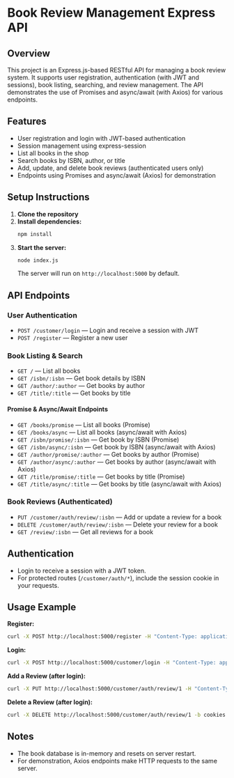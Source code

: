 # Book Review Management Express API

## Overview

This project is an Express.js-based RESTful API for managing a book review system. It supports user registration, authentication (with JWT and sessions), book listing, searching, and review management. The API demonstrates the use of Promises and async/await (with Axios) for various endpoints.

## Features

- User registration and login with JWT-based authentication
- Session management using express-session
- List all books in the shop
- Search books by ISBN, author, or title
- Add, update, and delete book reviews (authenticated users only)
- Endpoints using Promises and async/await (Axios) for demonstration

## Setup Instructions

1. **Clone the repository**
2. **Install dependencies:**
   ```bash
   npm install
   ```
3. **Start the server:**
   ```bash
   node index.js
   ```
   The server will run on `http://localhost:5000` by default.

## API Endpoints

### User Authentication

- `POST /customer/login` — Login and receive a session with JWT
- `POST /register` — Register a new user

### Book Listing & Search

- `GET /` — List all books
- `GET /isbn/:isbn` — Get book details by ISBN
- `GET /author/:author` — Get books by author
- `GET /title/:title` — Get books by title

#### Promise & Async/Await Endpoints

- `GET /books/promise` — List all books (Promise)
- `GET /books/async` — List all books (async/await with Axios)
- `GET /isbn/promise/:isbn` — Get book by ISBN (Promise)
- `GET /isbn/async/:isbn` — Get book by ISBN (async/await with Axios)
- `GET /author/promise/:author` — Get books by author (Promise)
- `GET /author/async/:author` — Get books by author (async/await with Axios)
- `GET /title/promise/:title` — Get books by title (Promise)
- `GET /title/async/:title` — Get books by title (async/await with Axios)

### Book Reviews (Authenticated)

- `PUT /customer/auth/review/:isbn` — Add or update a review for a book
- `DELETE /customer/auth/review/:isbn` — Delete your review for a book
- `GET /review/:isbn` — Get all reviews for a book

## Authentication

- Login to receive a session with a JWT token.
- For protected routes (`/customer/auth/*`), include the session cookie in your requests.

## Usage Example

**Register:**

```bash
curl -X POST http://localhost:5000/register -H "Content-Type: application/json" -d '{"username":"user1","password":"pass1"}'
```

**Login:**

```bash
curl -X POST http://localhost:5000/customer/login -H "Content-Type: application/json" -d '{"username":"user1","password":"pass1"}' -c cookies.txt
```

**Add a Review (after login):**

```bash
curl -X PUT http://localhost:5000/customer/auth/review/1 -H "Content-Type: application/json" -d '{"review":"Great book!"}' -b cookies.txt
```

**Delete a Review (after login):**

```bash
curl -X DELETE http://localhost:5000/customer/auth/review/1 -b cookies.txt
```

## Notes

- The book database is in-memory and resets on server restart.
- For demonstration, Axios endpoints make HTTP requests to the same server.
